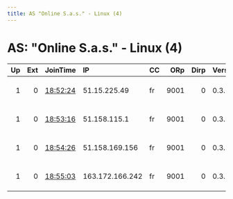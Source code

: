 ```yaml
---
title: AS "Online S.a.s." - Linux (4)
---
```


# AS: "Online S.a.s." - Linux (4)

|   Up |   Ext | JoinTime                                                                                            | IP              | CC   |   ORp |   Dirp | Version   | Contact                   | Nickname    |   eFamMembers |
|-----:|------:|:----------------------------------------------------------------------------------------------------|:----------------|:-----|------:|-------:|:----------|:--------------------------|:------------|--------------:|
|    1 |     0 | [18:52:24](https://metrics.torproject.org/rs.html#details/38E6D60452583C51758689EC1F0634902CE5B60F) | 51.15.225.49    | fr   |  9001 |      0 | 0.3.5.8   | tor-operator@your-emailad | myNiceRelay |             1 |
|    1 |     0 | [18:53:16](https://metrics.torproject.org/rs.html#details/B47F9878CC371CC4D32F59ADBC67B07397D02420) | 51.158.115.1    | fr   |  9001 |      0 | 0.3.5.8   | tor-operator@your-emailad | myNiceRelay |             1 |
|    1 |     0 | [18:54:26](https://metrics.torproject.org/rs.html#details/460D562B1B231D2B637B9A831AC23742BCDC0BD7) | 51.158.169.156  | fr   |  9001 |      0 | 0.3.5.8   | tor-operator@your-emailad | myNiceRelay |             1 |
|    1 |     0 | [18:55:03](https://metrics.torproject.org/rs.html#details/E31338D3B8DBD61A9B20073F7FCDCDFAC781BC50) | 163.172.166.242 | fr   |  9001 |      0 | 0.3.5.8   | tor-operator@your-emailad | myNiceRelay |             1 |
